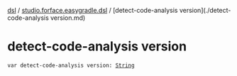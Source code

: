 [dsl](../index.md) / [studio.forface.easygradle.dsl](index.md) / [detect-code-analysis version](./detect-code-analysis version.md)

# detect-code-analysis version

`var detect-code-analysis version: `[`String`](https://kotlinlang.org/api/latest/jvm/stdlib/kotlin/-string/index.html)